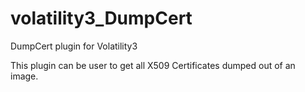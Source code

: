 # volatility3_DumpCert
DumpCert plugin for Volatility3

This plugin can be user to get all X509 Certificates dumped out of an image.
